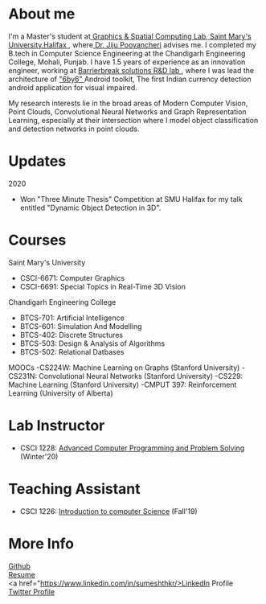 # About me
I'm a Master's student at<a href="http://cs.smu.ca/~jiju/"> Graphics & Spatial Computing Lab, Saint Mary's University,Halifax </a>, where<a href="http://cs.smu.ca/~jiju/"> Dr. Jiju Poovancheri</a> advises me. I completed my B.tech in Computer Science Engineering at the Chandigarh Engineering College, Mohali, Punjab. I have 1.5 years of experience as an innovation engineer, working at <a href="https://www.barrierbreak.com/"> Barrierbreak solutions R&D lab </a>, where I was lead the architecture of <a href="https://www.barrierbreak.com/6by6/"> "6by6" </a> Android toolkit, The first Indian currency detection android application for visual impaired.


My research interests lie in the broad areas of Modern Computer Vision, Point Clouds, Convolutional Neural Networks and Graph Representation Learning, especially at their intersection where I model object classification and detection networks in point clouds.  
 
# Updates
2020

- Won "Three Minute Thesis" Competition at SMU Halifax for my talk entitled "Dynamic Object Detection in 3D".



# Courses
Saint Mary's University
- CSCI-6671: Computer Graphics
- CSCI-6691: Special Topics in Real-Time 3D Vision

Chandigarh Engineering College 
- BTCS-701: Artificial Intelligence
- BTCS-601: Simulation And Modelling
- BTCS-402: Discrete Structures
- BTCS-503: Design & Analysis of Algorithms
- BTCS-502: Relational Datbases

MOOCs
 -CS224W: Machine Learning on Graphs (Stanford University)
 -CS231N: Convolutional Neural Networks (Stanford University)
 -CS229: Machine Learning (Stanford University)
 -CMPUT 397: Reinforcement Learning (University of Alberta)

# Lab Instructor
- CSCI 1228: <a href="http://cs.smu.ca/~myoung/csci1228/">Advanced Computer Programming and Problem Solving</a> (Winter'20)

# Teaching Assistant
- CSCI 1226: <a href="http://cs.smu.ca/~myoung/csci1226/">Introduction to computer Science</a> (Fall'19)



# More Info
<a href="https://github.com/sumeshthakr">Github</a> <br>
<a href="">Resume</a> <br>
<a href="https://www.linkedin.com/in/sumeshthkr/>LinkedIn Profile</a> <br>
<a href="https://twitter.com/sumesh_thakur">Twitter Profile</a>
